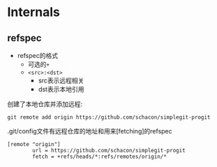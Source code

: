 # Internals

## refspec

- refspec的格式
  - 可选的`+`
  - `<src>:<dst>`
    - src表示远程相关
    - dst表示本地引用

创建了本地仓库并添加远程: 

```shell
git remote add origin https://github.com/schacon/simplegit-progit
```
.git/config文件有远程仓库的地址和用来[fetching]的refspec

```
[remote "origin"]
        url = https://github.com/schacon/simplegit-progit
        fetch = +refs/heads/*:refs/remotes/origin/*
```

